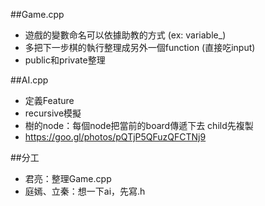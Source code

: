 ##Game.cpp
- 遊戲的變數命名可以依據助教的方式 (ex: variable_)
- 多把下一步棋的執行整理成另外一個function (直接吃input)
- public和private整理

##AI.cpp
- 定義Feature
- recursive模擬
- 樹的node：每個node把當前的board傳遞下去 child先複製
- https://goo.gl/photos/pQTjP5QFuzQFCTNj9

##分工
- 君亮：整理Game.cpp
- 庭嫣、立秦：想一下ai，先寫.h
